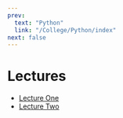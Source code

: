 ```yaml
---
prev:
  text: "Python"
  link: "/College/Python/index"
next: false
---
```


# Lectures

- [Lecture One](LectureOne.md)
- [Lecture Two](LectureTwo.md)
